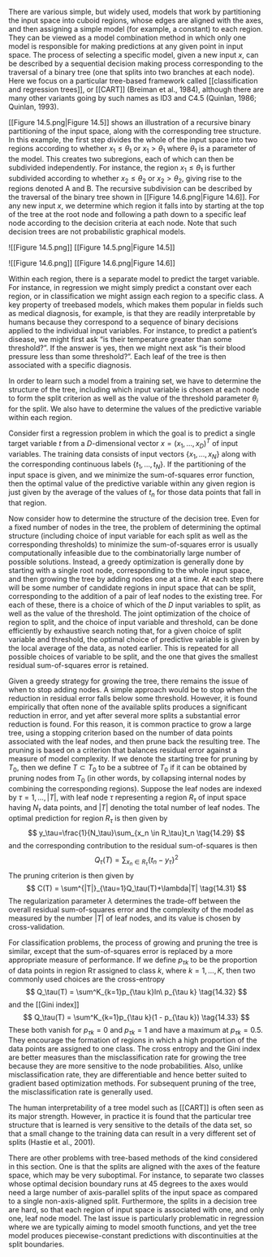 There are various simple, but widely used, models that work by partitioning the input space into cuboid regions, whose edges are aligned with the axes, and then assigning a simple model (for example, a constant) to each region. They can be viewed as a model combination method in which only one model is responsible for making predictions at any given point in input space. The process of selecting a specific model, given a new input *x*, can be described by a sequential decision making process corresponding to the traversal of a binary tree (one that splits into two branches at each node). Here we focus on a particular tree-based framework called [[classification and regression trees]], or [[CART]] (Breiman et al., 1984), although
there are many other variants going by such names as ID3 and C4.5 (Quinlan, 1986; Quinlan, 1993).

[[Figure 14.5.png|Figure 14.5]] shows an illustration of a recursive binary partitioning of the input space, along with the corresponding tree structure. In this example, the first step divides the whole of the input space into two regions according to whether $x_1 \leq \theta_1$ or $x_1 \gt \theta_1$ where $\theta_1$ is a parameter of the model. This creates two subregions, each of which can then be subdivided independently. For instance, the region $x_1 \leq \theta_1$ is further subdivided according to whether $x_2 \leq \theta_2$ or $x_2 \gt \theta_2$, giving rise to the regions denoted A and B. The recursive subdivision can be described by the traversal of the binary tree shown in [[Figure 14.6.png|Figure 14.6]]. For any new input *x*, we determine which region it falls into by starting at the top of the tree at the root node and following a path down to a specific leaf node according to the decision criteria at each node. Note that such decision trees are not probabilistic graphical models.

![[Figure 14.5.png]]
[[Figure 14.5.png|Figure 14.5]]

![[Figure 14.6.png]]
[[Figure 14.6.png|Figure 14.6]]

Within each region, there is a separate model to predict the target variable. For instance, in regression we might simply predict a constant over each region, or in classification we might assign each region to a specific class. A key property of treebased models, which makes them popular in fields such as medical diagnosis, for example, is that they are readily interpretable by humans because they correspond to a sequence of binary decisions applied to the individual input variables. For instance, to predict a patient’s disease, we might first ask “is their temperature greater than some threshold?”. If the answer is yes, then we might next ask “is their blood pressure less than some threshold?”. Each leaf of the tree is then associated with a specific diagnosis.

In order to learn such a model from a training set, we have to determine the structure of the tree, including which input variable is chosen at each node to form the split criterion as well as the value of the threshold parameter $\theta_i$ for the split. We also have to determine the values of the predictive variable within each region.

Consider first a regression problem in which the goal is to predict a single target variable *t* from a *D*-dimensional vector $x = (x_1, . . . , x_D)^T$ of input variables. The training data consists of input vectors $\{x_1, . . . , x_N\}$ along with the corresponding continuous labels $\{t_1, . . . , t_N\}$. If the partitioning of the input space is given, and we minimize the sum-of-squares error function, then the optimal value of the predictive variable within any given region is just given by the average of the values of $t_n$ for those data points that fall in that region.

Now consider how to determine the structure of the decision tree. Even for a fixed number of nodes in the tree, the problem of determining the optimal structure (including choice of input variable for each split as well as the corresponding thresholds) to minimize the sum-of-squares error is usually computationally infeasible due to the combinatorially large number of possible solutions. Instead, a greedy optimization is generally done by starting with a single root node, corresponding to the whole input space, and then growing the tree by adding nodes one at a time. At each step there will be some number of candidate regions in input space that can be split, corresponding to the addition of a pair of leaf nodes to the existing tree. For each of these, there is a choice of which of the *D* input variables to split, as well as the value of the threshold. The joint optimization of the choice of region to split, and the choice of input variable and threshold, can be done efficiently by exhaustive search noting that, for a given choice of split variable and threshold, the optimal choice of predictive variable is given by the local average of the data, as noted earlier. This is repeated for all possible choices of variable to be split, and the one that gives the smallest residual sum-of-squares error is retained.

Given a greedy strategy for growing the tree, there remains the issue of when to stop adding nodes. A simple approach would be to stop when the reduction in residual error falls below some threshold. However, it is found empirically that often none of the available splits produces a significant reduction in error, and yet after several more splits a substantial error reduction is found. For this reason, it is common practice to grow a large tree, using a stopping criterion based on the number of data points associated with the leaf nodes, and then prune back the resulting tree. The pruning is based on a criterion that balances residual error against a measure of model complexity. If we denote the starting tree for pruning by $T_0$, then we define $T \subset T_0$ to be a subtree of $T_0$ if it can be obtained by pruning nodes from $T_0$ (in other words, by collapsing internal nodes by combining the corresponding regions). Suppose the leaf nodes are indexed by $\tau = 1, . . . , |T|$, with leaf node $\tau$ representing a region $R_\tau$ of input space having $N_\tau$ data points, and $|T|$ denoting the total number of leaf nodes. The optimal prediction for region $R_\tau$ is then given by
$$
y_\tau=\frac{1}{N_\tau}\sum_{x_n \in R_\tau}t_n
\tag{14.29}
$$
and the corresponding contribution to the residual sum-of-squares is then
$$
Q_\tau(T) = \sum_{x_n \in R_\tau}\{t_n-y_\tau\}^2
\tag{14.30}
$$
The pruning criterion is then given by
$$
C(T) = \sum^{|T|}_{\tau=1}Q_\tau(T)+\lambda|T|
\tag{14.31}
$$
The regularization parameter $\lambda$ determines the trade-off between the overall residual sum-of-squares error and the complexity of the model as measured by the number $|T|$ of leaf nodes, and its value is chosen by cross-validation.

For classification problems, the process of growing and pruning the tree is similar, except that the sum-of-squares error is replaced by a more appropriate measure of performance. If we define $p_{\tau k}$ to be the proportion of data points in region R$\tau$ assigned to class *k*, where $k = 1, . . . , K$, then two commonly used choices are the cross-entropy
$$
Q_\tau(T) = \sum^K_{k=1}p_{\tau k}ln\ p_{\tau k}
\tag{14.32}
$$
and the [[Gini index]]
$$
Q_\tau(T) = \sum^K_{k=1}p_{\tau k}(1 - p_{\tau k})
\tag{14.33}
$$
These both vanish for $p_{\tau k} = 0$ and $p_{\tau k} = 1$ and have a maximum at $p_{\tau k} = 0.5$. They encourage the formation of regions in which a high proportion of the data points are assigned to one class. The cross entropy and the Gini index are better measures than the misclassification rate for growing the tree because they are more sensitive to the node probabilities. Also, unlike misclassification rate, they are differentiable and hence better suited to gradient based optimization methods. For subsequent pruning of the tree, the misclassification rate is generally used.

The human interpretability of a tree model such as [[CART]] is often seen as its major strength. However, in practice it is found that the particular tree structure that is learned is very sensitive to the details of the data set, so that a small change to the training data can result in a very different set of splits (Hastie et al., 2001).

There are other problems with tree-based methods of the kind considered in this section. One is that the splits are aligned with the axes of the feature space, which may be very suboptimal. For instance, to separate two classes whose optimal decision boundary runs at 45 degrees to the axes would need a large number of axis-parallel splits of the input space as compared to a single non-axis-aligned split. Furthermore, the splits in a decision tree are hard, so that each region of input space is associated with one, and only one, leaf node model. The last issue is particularly problematic in regression where we are typically aiming to model smooth functions, and yet the tree model produces piecewise-constant predictions with discontinuities at the split boundaries.